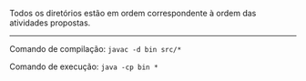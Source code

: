 Todos os diretórios estão em ordem correspondente à ordem das atividades propostas.
___
Comando de compilação:
`javac -d bin src/*`

Comando de execução:
`java -cp bin *`